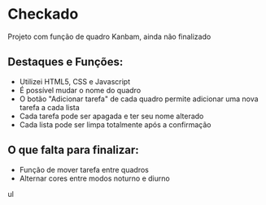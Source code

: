 <h1>Checkado</h1>

<p>Projeto com função de quadro Kanbam, ainda não finalizado</p>

<h2>Destaques e Funções:</h2>
<ul>
  <li>Utilizei HTML5, CSS e Javascript</li>
  <li>É possível mudar o nome do quadro</li>
  <li>O botão "Adicionar tarefa" de cada quadro permite adicionar uma nova tarefa a cada lista</li>
  <li>Cada tarefa pode ser apagada e ter seu nome alterado</li>
  <li>Cada lista pode ser limpa totalmente após a confirmação</li>
</ul>

<h2>O que falta para finalizar:</h2>
<ul>
  <li>Função de mover tarefa entre quadros</li>
  <li>Alternar cores entre modos noturno e diurno</li>
</ul>ul
<!--<h3><a href="https://chronometrus.vercel.app">Teste a página aqui</a></h3>-->
